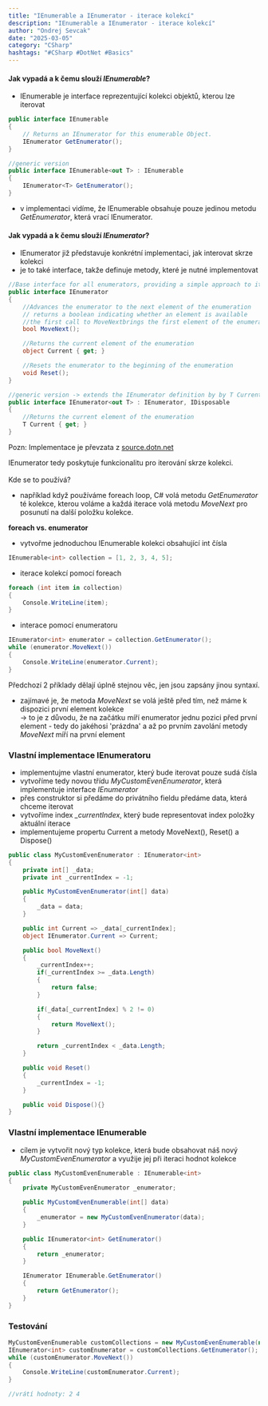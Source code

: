 ```yaml
---
title: "IEnumerable a IEnumerator - iterace kolekcí"
description: "IEnumerable a IEnumerator - iterace kolekcí"
author: "Ondrej Sevcak"
date: "2025-03-05"
category: "CSharp"
hashtags: "#CSharp #DotNet #Basics"
---
```


#### Jak vypadá a k čemu slouží *IEnumerable*?

- IEnumerable je interface reprezentující kolekci objektů, kterou lze iterovat

```csharp
public interface IEnumerable
{
    // Returns an IEnumerator for this enumerable Object.
    IEnumerator GetEnumerator();
}

//generic version
public interface IEnumerable<out T> : IEnumerable
{
    IEnumerator<T> GetEnumerator();
}

```

 - v implementaci vidíme, že IEnumerable obsahuje pouze jedinou metodu *GetEnumerator*, která vrací IEnumerator.<br>

#### Jak vypadá a k čemu slouží  *IEnumerator*?

 - IEnumerator již představuje konkrétní implementaci, jak interovat skrze kolekci
 - je to také interface, takže definuje metody, které je nutné implementovat

```csharp
//Base interface for all enumerators, providing a simple approach to iterating over a collection.
public interface IEnumerator
{
    //Advances the enumerator to the next element of the enumeration
    // returns a boolean indicating whether an element is available
    //the first call to MoveNextbrings the first element of the enumeration into view
    bool MoveNext();

    //Returns the current element of the enumeration
    object Current { get; }

    //Resets the enumerator to the beginning of the enumeration
    void Reset();
}

//generic version -> extends the IEnumerator definition by by T Current
public interface IEnumerator<out T> : IEnumerator, IDisposable
{
    //Returns the current element of the enumeration
    T Current { get; }
}
```

Pozn: Implementace je převzata z [source.dotn.net](https://source.dot.net/)

IEnumerator tedy poskytuje funkcionalitu pro iterování skrze kolekci.<br><br>
Kde se to používá?

- například když používáme foreach loop, C# volá metodu *GetEnumerator* té kolekce, kterou voláme a každá iterace volá metodu *MoveNext* pro posunutí na další položku kolekce.

**foreach vs. enumerator**

- vytvořme jednoduchou IEnumerable kolekci obsahující int čísla
```csharp
IEnumerable<int> collection = [1, 2, 3, 4, 5];
```

- iterace kolekcí pomocí foreach
```csharp
foreach (int item in collection)
{
    Console.WriteLine(item);
}
```

- interace pomocí enumeratoru
```csharp
IEnumerator<int> enumerator = collection.GetEnumerator();
while (enumerator.MoveNext())
{
    Console.WriteLine(enumerator.Current);
}
```

Předchozí 2 příklady dělají úplně stejnou věc, jen jsou zapsány jinou syntaxí.

- zajímavé je, že metoda *MoveNext* se volá ještě před tím, než máme k dispozici první element kolekce<br>
    -> to je z důvodu, že na začátku míří enumerator jednu pozici před první element - tedy do jakéhosi 'prázdna' a až po prvním zavolání metody *MoveNext* míří na první element

### Vlastní implementace IEnumeratoru

- implementujme vlastní enumerator, který bude iterovat pouze sudá čísla
- vytvoříme tedy novou třídu *MyCustomEvenEnumerator*, která implementuje interface *IEnumerator<int>*
- přes construktor si předáme do privátního fieldu předáme data, která chceme iterovat
- vytvoříme index *_currentIndex*, který bude representovat index položky aktuální iterace
- implementujeme propertu Current a metody MoveNext(), Reset() a Dispose()

```csharp
public class MyCustomEvenEnumerator : IEnumerator<int>
{
    private int[] _data;
    private int _currentIndex = -1;

    public MyCustomEvenEnumerator(int[] data)
    {
        _data = data;
    }

    public int Current => _data[_currentIndex];
    object IEnumerator.Current => Current;

    public bool MoveNext()
    {
        _currentIndex++;
        if(_currentIndex >= _data.Length)
        {
            return false;
        }

        if(_data[_currentIndex] % 2 != 0)
        {
            return MoveNext();
        }

        return _currentIndex < _data.Length;
    }

    public void Reset()
    {
        _currentIndex = -1;
    }

    public void Dispose(){}
}
```

### Vlastní implementace IEnumerable

- cílem je vytvořit nový typ kolekce, která bude obsahovat náš nový *MyCustomEvenEnumerator* a využije jej při iteraci hodnot kolekce

```csharp
public class MyCustomEvenEnumerable : IEnumerable<int>
{
    private MyCustomEvenEnumerator _enumerator;

    public MyCustomEvenEnumerable(int[] data)
    {
        _enumerator = new MyCustomEvenEnumerator(data);
    }

    public IEnumerator<int> GetEnumerator()
    {
        return _enumerator;
    }

    IEnumerator IEnumerable.GetEnumerator()
    {
        return GetEnumerator();
    }
}
```

### Testování 

```csharp
MyCustomEvenEnumerable customCollections = new MyCustomEvenEnumerable(new int[] { 1, 2, 3, 4, 5 });
IEnumerator<int> customEnumerator = customCollections.GetEnumerator();
while (customEnumerator.MoveNext())
{
    Console.WriteLine(customEnumerator.Current);
}

//vrátí hodnoty: 2 4
```